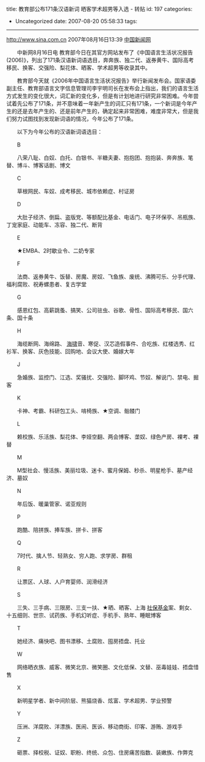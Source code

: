 title: 教育部公布171条汉语新词 晒客学术超男等入选 - 转贴
id: 197
categories:
  - Uncategorized
date: 2007-08-20 05:58:33
tags:
---

<div id="msgcns!9697D6160EFEBC17!1200" class="bvMsg">

http://www.sina.com.cn 2007年08月16日13:39 [中国新闻网](http://www.chinanews.com.cn) <p>　　中新网8月16日电 教育部今日在其官方网站发布了《中国语言生活状况报告(2006)》，列出了171条汉语新词语选目，奔奔族、独二代、返券黄牛、国际高考移民、换客、交强险、梨花体、晒客、学术超男等收录其中。 <p>　　教育部今天就《2006年中国语言生活状况报告》举行新闻发布会。国家语委副主任、教育部语言文字信息管理司李宇明司长在发布会上指出，我们的语言生活方式发生的变化很大，词汇新的变化多，但是有计划地进行研究非常困难。今年尝试着先公布了171条，并不意味着一年新产生的词汇只有171条，一个新词是今年产生的还是去年产生的、还是前年产生的，确定起来非常困难，难度非常大，但是我们努力试图找到发现新词语的情况，今年公布了171条。 <p>　　以下为今年公布的汉语新词语选目： <p>　　B <p>　　八荣八耻、白奴、白托、白银书、半糖夫妻、抱抱团、抱抱装、奔奔族、笔替、博斗、博客话剧、博文 <p>　　C <p>　　草根网民、车奴、成考移民、城市依赖症、村证房 <p>　　D <p>　　大肚子经济、倒扁、盗版党、等额配比基金、电话门、电子环保亭、吊瓶族、丁宠家庭、动能车、冻容、独二代、断背 <p>　　E <p>　　★EMBA、2时歇业令、二奶专家 <p>　　F <p>　　法商、返券黄牛、饭替、房魔、房奴、飞鱼族、废统、沸腾可乐、分手代理、福利腐败、祝寿螺患者、复古学堂 <p>　　G <p>　　感恩红包、高薪跳蚤、搞笑、公司驻虫、谷歌、骨性、国际高考移民、国六条、国十条 <p>　　H <p>　　海缆断网、海绵路、 [海啸](http://www.iask.com/n?k=%BA%A3%D0%A5)音、寒促、汉芯造假事件、合吃族、红楼选秀、红衫军、换客、灰色技能、回购地、会议大使、婚嫁大年 <p>　　J <p>　　急婚族、监控门、江选、奖骚扰、交强险、脚环鸡、节奴、解说门、禁电、掘客 <p>　　K <p>　　卡神、考霸、科研包工头、啃椅族、★空调、骷髅门 <p>　　L <p>　　赖校族、乐活族、梨花体、李娅空翻、两会博客、垄奴、绿色产房、裸考、裸替 <p>　　M <p>　　M型社会、慢活族、美丽垃圾、迷卡、蜜月保姆、秒杀、明星枪手、墓产经济、墓奴 <p>　　N <p>　　年后饭、暖巢管家、诺亚规则 <p>　　P <p>　　跑酷、陪拼族、捧车族、拼卡、拼客 <p>　　Q <p>　　7时代、擒人节、轻熟女、穷人跑、求学房、群租 <p>　　R <p>　　让票区、人球、人户育婴师、润滑经济 <p>　　S <p>　　三失、三手病、三限房、三支一扶、★晒、晒客、上海 [社保基金](http://www.iask.com/n?k=%C9%E7%B1%A3%BB%F9%BD%F0)案、剩女、十五细则、世宗、试药族、手机幻听症、手机手、熟年、睡眠博客 <p>　　T <p>　　她经济、痛快吧、图书漂移、土腐败、囤房捂盘、托业 <p>　　W <p>　　网络晒衣族、威客、微笑北京、微笑圈、文化低保、文替、巫毒娃娃、捂盘惜售 <p>　　X <p>　　新明星学者、新中间阶层、熊猫烧香、炫富、学术超男、学业预警 <p>　　Y <p>　　压洲、洋腐败、洋漂族、医闹、医诉、移动商街、印客、游贿、游戏手 <p>　　Z <p>　　砸票、择校税、证奴、职粉、终统、众包、住房痛苦指数、装嫩族、作弊克
</div>